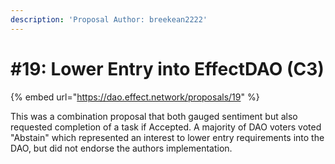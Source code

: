 ```yaml
---
description: 'Proposal Author: breekean2222'
---
```


# #19: Lower Entry into EffectDAO (C3)

{% embed url="https://dao.effect.network/proposals/19" %}

This was a combination proposal that both gauged sentiment but also requested completion of a task if Accepted. A majority of DAO voters voted "Abstain" which represented an interest to lower entry requirements into the DAO, but did not endorse the authors implementation. 
